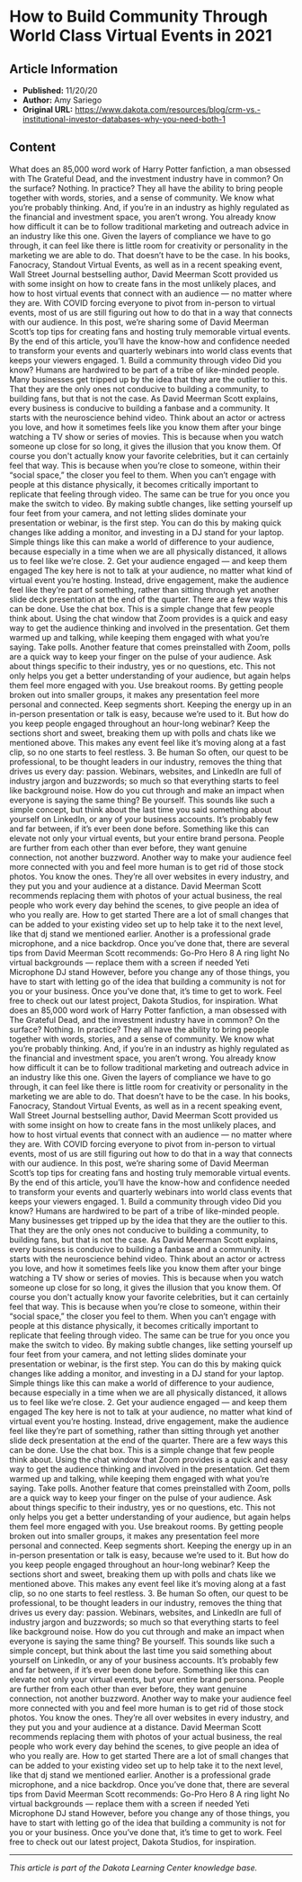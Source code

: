 # How to Build Community Through World Class Virtual Events in 2021

## Article Information
- **Published:** 11/20/20
- **Author:** Amy Sariego
- **Original URL:** https://www.dakota.com/resources/blog/crm-vs.-institutional-investor-databases-why-you-need-both-1

## Content

What does an 85,000 word work of Harry Potter fanfiction, a man obsessed with The Grateful Dead, and the investment industry have in common? On the surface? Nothing. In practice? They all have the ability to bring people together with words, stories, and a sense of community. We know what you’re probably thinking. And, if you’re in an industry as highly regulated as the financial and investment space, you aren’t wrong. You already know how difficult it can be to follow traditional marketing and outreach advice in an industry like this one. Given the layers of compliance we have to go through, it can feel like there is little room for creativity or personality in the marketing we are able to do. That doesn’t have to be the case. In his books, Fanocracy, Standout Virtual Events, as well as in a recent speaking event, Wall Street Journal bestselling author, David Meerman Scott provided us with some insight on how to create fans in the most unlikely places, and how to host virtual events that connect with an audience — no matter where they are. With COVID forcing everyone to pivot from in-person to virtual events, most of us are still figuring out how to do that in a way that connects with our audience. In this post, we’re sharing some of David Meerman Scott’s top tips for creating fans and hosting truly memorable virtual events. By the end of this article, you’ll have the know-how and confidence needed to transform your events and quarterly webinars into world class events that keeps your viewers engaged. 1. Build a community through video Did you know? Humans are hardwired to be part of a tribe of like-minded people. Many businesses get tripped up by the idea that they are the outlier to this. That they are the only ones not conducive to building a community, to building fans, but that is not the case. As David Meerman Scott explains, every business is conducive to building a fanbase and a community. It starts with the neuroscience behind video. Think about an actor or actress you love, and how it sometimes feels like you know them after your binge watching a TV show or series of movies. This is because when you watch someone up close for so long, it gives the illusion that you know them. Of course you don't actually know your favorite celebrities, but it can certainly feel that way. This is because when you’re close to someone, within their “social space,” the closer you feel to them. When you can’t engage with people at this distance physically, it becomes critically important to replicate that feeling through video. The same can be true for you once you make the switch to video. By making subtle changes, like setting yourself up four feet from your camera, and not letting slides dominate your presentation or webinar, is the first step. You can do this by making quick changes like adding a monitor, and investing in a DJ stand for your laptop. Simple things like this can make a world of difference to your audience, because especially in a time when we are all physically distanced, it allows us to feel like we’re close. 2. Get your audience engaged — and keep them engaged The key here is not to talk at your audience, no matter what kind of virtual event you’re hosting. Instead, drive engagement, make the audience feel like they’re part of something, rather than sitting through yet another slide deck presentation at the end of the quarter. There are a few ways this can be done. Use the chat box. This is a simple change that few people think about. Using the chat window that Zoom provides is a quick and easy way to get the audience thinking and involved in the presentation. Get them warmed up and talking, while keeping them engaged with what you’re saying. Take polls. Another feature that comes preinstalled with Zoom, polls are a quick way to keep your finger on the pulse of your audience. Ask about things specific to their industry, yes or no questions, etc. This not only helps you get a better understanding of your audience, but again helps them feel more engaged with you. Use breakout rooms. By getting people broken out into smaller groups, it makes any presentation feel more personal and connected. Keep segments short. Keeping the energy up in an in-person presentation or talk is easy, because we’re used to it. But how do you keep people engaged throughout an hour-long webinar? Keep the sections short and sweet, breaking them up with polls and chats like we mentioned above. This makes any event feel like it’s moving along at a fast clip, so no one starts to feel restless. 3. Be human So often, our quest to be professional, to be thought leaders in our industry, removes the thing that drives us every day: passion. Webinars, websites, and LinkedIn are full of industry jargon and buzzwords; so much so that everything starts to feel like background noise. How do you cut through and make an impact when everyone is saying the same thing? Be yourself. This sounds like such a simple concept, but think about the last time you said something about yourself on LinkedIn, or any of your business accounts. It’s probably few and far between, if it’s ever been done before. Something like this can elevate not only your virtual events, but your entire brand persona. People are further from each other than ever before, they want genuine connection, not another buzzword. Another way to make your audience feel more connected with you and feel more human is to get rid of those stock photos. You know the ones. They’re all over websites in every industry, and they put you and your audience at a distance. David Meerman Scott recommends replacing them with photos of your actual business, the real people who work every day behind the scenes, to give people an idea of who you really are. How to get started There are a lot of small changes that can be added to your existing video set up to help take it to the next level, like that dj stand we mentioned earlier. Another is a professional grade microphone, and a nice backdrop. Once you’ve done that, there are several tips from David Meerman Scott recommends: Go-Pro Hero 8 A ring light No virtual backgrounds — replace them with a screen if needed Yeti Microphone DJ stand However, before you change any of those things, you have to start with letting go of the idea that building a community is not for you or your business. Once you’ve done that, it’s time to get to work. Feel free to check out our latest project, Dakota Studios, for inspiration. What does an 85,000 word work of Harry Potter fanfiction, a man obsessed with The Grateful Dead, and the investment industry have in common? On the surface? Nothing. In practice? They all have the ability to bring people together with words, stories, and a sense of community. We know what you’re probably thinking. And, if you’re in an industry as highly regulated as the financial and investment space, you aren’t wrong. You already know how difficult it can be to follow traditional marketing and outreach advice in an industry like this one. Given the layers of compliance we have to go through, it can feel like there is little room for creativity or personality in the marketing we are able to do. That doesn’t have to be the case. In his books, Fanocracy, Standout Virtual Events, as well as in a recent speaking event, Wall Street Journal bestselling author, David Meerman Scott provided us with some insight on how to create fans in the most unlikely places, and how to host virtual events that connect with an audience — no matter where they are. With COVID forcing everyone to pivot from in-person to virtual events, most of us are still figuring out how to do that in a way that connects with our audience. In this post, we’re sharing some of David Meerman Scott’s top tips for creating fans and hosting truly memorable virtual events. By the end of this article, you’ll have the know-how and confidence needed to transform your events and quarterly webinars into world class events that keeps your viewers engaged. 1. Build a community through video Did you know? Humans are hardwired to be part of a tribe of like-minded people. Many businesses get tripped up by the idea that they are the outlier to this. That they are the only ones not conducive to building a community, to building fans, but that is not the case. As David Meerman Scott explains, every business is conducive to building a fanbase and a community. It starts with the neuroscience behind video. Think about an actor or actress you love, and how it sometimes feels like you know them after your binge watching a TV show or series of movies. This is because when you watch someone up close for so long, it gives the illusion that you know them. Of course you don't actually know your favorite celebrities, but it can certainly feel that way. This is because when you’re close to someone, within their “social space,” the closer you feel to them. When you can’t engage with people at this distance physically, it becomes critically important to replicate that feeling through video. The same can be true for you once you make the switch to video. By making subtle changes, like setting yourself up four feet from your camera, and not letting slides dominate your presentation or webinar, is the first step. You can do this by making quick changes like adding a monitor, and investing in a DJ stand for your laptop. Simple things like this can make a world of difference to your audience, because especially in a time when we are all physically distanced, it allows us to feel like we’re close. 2. Get your audience engaged — and keep them engaged The key here is not to talk at your audience, no matter what kind of virtual event you’re hosting. Instead, drive engagement, make the audience feel like they’re part of something, rather than sitting through yet another slide deck presentation at the end of the quarter. There are a few ways this can be done. Use the chat box. This is a simple change that few people think about. Using the chat window that Zoom provides is a quick and easy way to get the audience thinking and involved in the presentation. Get them warmed up and talking, while keeping them engaged with what you’re saying. Take polls. Another feature that comes preinstalled with Zoom, polls are a quick way to keep your finger on the pulse of your audience. Ask about things specific to their industry, yes or no questions, etc. This not only helps you get a better understanding of your audience, but again helps them feel more engaged with you. Use breakout rooms. By getting people broken out into smaller groups, it makes any presentation feel more personal and connected. Keep segments short. Keeping the energy up in an in-person presentation or talk is easy, because we’re used to it. But how do you keep people engaged throughout an hour-long webinar? Keep the sections short and sweet, breaking them up with polls and chats like we mentioned above. This makes any event feel like it’s moving along at a fast clip, so no one starts to feel restless. 3. Be human So often, our quest to be professional, to be thought leaders in our industry, removes the thing that drives us every day: passion. Webinars, websites, and LinkedIn are full of industry jargon and buzzwords; so much so that everything starts to feel like background noise. How do you cut through and make an impact when everyone is saying the same thing? Be yourself. This sounds like such a simple concept, but think about the last time you said something about yourself on LinkedIn, or any of your business accounts. It’s probably few and far between, if it’s ever been done before. Something like this can elevate not only your virtual events, but your entire brand persona. People are further from each other than ever before, they want genuine connection, not another buzzword. Another way to make your audience feel more connected with you and feel more human is to get rid of those stock photos. You know the ones. They’re all over websites in every industry, and they put you and your audience at a distance. David Meerman Scott recommends replacing them with photos of your actual business, the real people who work every day behind the scenes, to give people an idea of who you really are. How to get started There are a lot of small changes that can be added to your existing video set up to help take it to the next level, like that dj stand we mentioned earlier. Another is a professional grade microphone, and a nice backdrop. Once you’ve done that, there are several tips from David Meerman Scott recommends: Go-Pro Hero 8 A ring light No virtual backgrounds — replace them with a screen if needed Yeti Microphone DJ stand However, before you change any of those things, you have to start with letting go of the idea that building a community is not for you or your business. Once you’ve done that, it’s time to get to work. Feel free to check out our latest project, Dakota Studios, for inspiration.

---

*This article is part of the Dakota Learning Center knowledge base.*